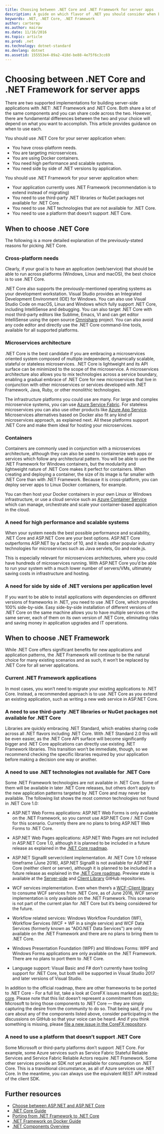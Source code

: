 ```yaml
---
title: Choosing between .NET Core and .NET Framework for server apps
description: A guide on which flavor of .NET you should consider when building a server app in .NET.
keywords: .NET, .NET Core, .NET Framework
author: cartermp
ms.author: mairaw
ms.date: 11/16/2016
ms.topic: article
ms.prod: .net
ms.technology: dotnet-standard
ms.devlang: dotnet
ms.assetid: 155553e4-89a2-418d-be88-4e75f6c3cc69
---
```


# Choosing between .NET Core and .NET Framework for server apps

There are two supported implementations for building server-side applications with .NET: .NET Framework and .NET Core. Both share a lot of the same components and you can share code across the two. However, there are fundamental differences between the two and your choice will depend on what you want to accomplish.  This article provides guidance on when to use each.

You should use .NET Core for your server application when:

* You have cross-platform needs.
* You are targeting microservices.
* You are using Docker containers.
* You need high performance and scalable systems.
* You need side by side of .NET versions by application.

You should use .NET Framework for your server application when:

* Your application currently uses .NET Framework (recommendation is to extend instead of migrating)
* You need to use third-party .NET libraries or NuGet packages not available for .NET Core.
* You need to use .NET technologies that are not available for .NET Core.
* You need to use a platform that doesn’t support .NET Core.

## When to choose .NET Core

The following is a more detailed explanation of the previously-stated reasons for picking .NET Core.

### Cross-platform needs

Clearly, if your goal is to have an application (web/service) that should be able to run across platforms (Windows, Linux and macOS), the best choice is to use .NET Core.

.NET Core also supports the previously-mentioned operating systems as your development workstation. Visual Studio provides an Integrated Development Environment (IDE) for Windows.  You can also use Visual Studio Code on macOS, Linux and Windows which fully support .NET Core, including IntelliSense and debugging. You can also target .NET Core with most third-party editors like Sublime, Emacs, VI and can get editor IntelliSense using the open source [Omnisharp](http://www.omnisharp.net/) project. You can also avoid any code editor and directly use the .NET Core command-line tools, available for all supported platforms.

### Microservices architecture

.NET Core is the best candidate if you are embracing a microservices oriented system composed of multiple independent, dynamically scalable, stateful or stateless microservices. .NET Core is lightweight and its API surface can be minimized to the scope of the microservice. A microservices architecture also allows you to mix technologies across a service boundary, enabling a gradual embrace of .NET Core for new microservices that live in conjunction with other microservices or services developed with .NET Framework, Java, Ruby, or other monolithic technologies.

The infrastructure platforms you could use are many. For large and complex microservice systems, you can use [Azure Service Fabric](https://azure.microsoft.com/services/service-fabric/). For stateless microservices you can also use other products like [Azure App Service](https://azure.microsoft.com/services/app-service/). Microservices alternatives based on Docker also fit any kind of microservices approach, as explained next. All these platforms support .NET Core and make them ideal for hosting your microservices.

### Containers

Containers are commonly used in conjunction with a microservices architecture, although they can also be used to containerize web apps or services which follow any architectural pattern. You will be able to use the .NET Framework for Windows containers, but the modularity and lightweight nature of .NET Core makes it perfect for containers. When creating and deploying a container, the size of its image is far smaller with .NET Core than with .NET Framework. Because it is cross-platform, you can deploy server apps to Linux Docker containers, for example.

You can then host your Docker containers in your own Linux or Windows infrastructure, or use a cloud service such as [Azure Container Service](https://azure.microsoft.com/services/container-service/) which can manage, orchestrate and scale your container-based application in the cloud.

### A need for high performance and scalable systems

When your system needs the best possible performance and scalability, .NET Core and ASP.NET Core are your best options. ASP.NET Core outperforms ASP.NET by a factor of 10, and it leads other popular industry technologies for microservices such as Java servlets, Go and node.js.

This is especially relevant for microservices architectures, where you could have hundreds of microservices running. With ASP.NET Core you’d be able to run your system with a much lower number of servers/VMs, ultimately saving costs in infrastructure and hosting.

### A need for side by side of .NET versions per application level

If you want to be able to install applications with dependencies on different versions of frameworks in .NET, you need to use .NET Core, which provides 100% side-by-side. Easy side-by-side installation of different versions of .NET Core on the same machine allows you to have multiple services on the same server, each of them on its own version of .NET Core, eliminating risks and saving money in application upgrades and IT operations.

## When to choose .NET Framework

While .NET Core offers significant benefits for new applications and application patterns, the .NET Framework will continue to be the natural choice for many existing scenarios and as such, it won’t be replaced by .NET Core for all server applications.

### Current .NET Framework applications

In most cases, you won’t need to migrate your existing applications to .NET Core. Instead, a recommended approach is to use .NET Core as you extend an existing application, such as writing a new web service in ASP.NET Core.

### A need to use third-party .NET libraries or NuGet packages not available for .NET Core

Libraries are quickly embracing .NET Standard, which enables sharing code across all .NET flavors including .NET Core. With .NET Standard 2.0 this will be even easier, as the .NET Core API surface will become significantly bigger and .NET Core applications can directly use existing .NET Framework libraries. This transition won’t be immediate, though, so we recommend checking the specific libraries required by your application before making a decision one way or another.

### A need to use .NET technologies not available for .NET Core

Some .NET Framework technologies are not available in .NET Core. Some of them will be available in later .NET Core releases, but others don’t apply to the new application patterns targeted by .NET Core and may never be available. The following list shows the most common technologies not found in .NET Core 1.0:

* ASP.NET Web Forms applications: ASP.NET Web Forms is only available on the .NET Framework, so you cannot use ASP.NET Core / .NET Core for this scenario. Currently there are no plans to bring ASP.NET Web Forms to .NET Core.

* ASP.NET Web Pages applications: ASP.NET Web Pages are not included in ASP.NET Core 1.0, although it is planned to be included in a future release as explained in the [.NET Core roadmap](https://github.com/aspnet/Home/wiki/Roadmap).

* ASP.NET SignalR server/client implementation. At .NET Core 1.0 release timeframe (June 2016), ASP.NET SignalR is not available for ASP.NET Core (neither client or server), although it is planned to be included in a future release as explained in the [.NET Core roadmap](https://github.com/aspnet/Home/wiki/Roadmap). Preview state is available at the [Server-side](https://github.com/aspnet/SignalR-Server) and [Client Library](https://github.com/aspnet/SignalR-Client-Net) GitHub repositories.

* WCF services implementation. Even when there’s a [WCF-Client library](https://github.com/dotnet/wcf) to consume WCF services from .NET Core, as of June 2016, WCF server implementation is only available on the .NET Framework. This scenario is not part of the current plan for .NET Core but it’s being considered for the future.

* Workflow related services: Windows Workflow Foundation (WF), Workflow Services (WCF + WF in a single service) and WCF Data Services (formerly known as "ADO.NET Data Services") are only available on the .NET Framework and there are no plans to bring them to .NET Core.

* Windows Presentation Foundation (WPF) and Windows Forms: WPF and Windows Forms applications are only available on the .NET Framework. There are no plans to port them to .NET Core. 

* Language support: Visual Basic and F# don’t currently have tooling support for .NET Core, but both will be supported in Visual Studio 2017 and later versions of Visual Studio.

In addition to the official roadmap, there are other frameworks to be ported to .NET Core - For a full list, take a look at CoreFX issues marked as [port-to-core](https://github.com/dotnet/corefx/issues?q=is%3Aopen+is%3Aissue+label%3Aport-to-core). Please note that this list doesn’t represent a commitment from Microsoft to bring those components to .NET Core — they are simply capturing the desire from the community to do so. That being said, if you care about any of the components listed above, consider participating in the discussions on GitHub so that your voice can be heard. And if you think something is missing, please [file a new issue in the CoreFX repository](https://github.com/dotnet/corefx/issues/new).

### A need to use a platform that doesn’t support .NET Core

Some Microsoft or third-party platforms don’t support .NET Core. For example, some Azure services such as Service Fabric Stateful Reliable Services and Service Fabric Reliable Actors require .NET Framework. Some other services provide an SDK not yet available for consumption on .NET Core. This is a transitional circumstance, as all of Azure services use .NET Core. In the meantime, you can always use the equivalent REST API instead of the client SDK.

## Further resources

* [Choose between ASP.NET and ASP.NET Core](/aspnet/core/choose-aspnet-framework)
* [.NET Core Guide](../core/index.md)
* [Porting from .NET Framework to .NET Core](../core/porting/index.md)
* [.NET Framework on Docker Guide](../framework/index.md)
* [.NET Components Overview](components.md)

